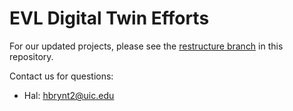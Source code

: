 # EVL Digital Twin Efforts

For our updated projects, please see the [restructure branch](https://github.com/uic-evl/DOE_DigitalTwin/tree/restructure) in this repository. 

Contact us for questions:
* Hal: hbrynt2@uic.edu

